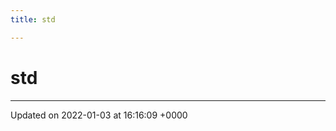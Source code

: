 ```yaml
---
title: std

---
```


# std








-------------------------------

Updated on 2022-01-03 at 16:16:09 +0000